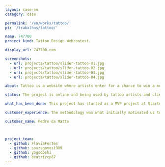 ```yaml
---
layout: case-en
category: case

permalink: '/en/works/tattoo/'
pt: '/trabalhos/tattoo/'

name: 747700
project_kind: Tattoo Design Webcontest.

display_url: 747700.com

screenshots:
  - url: projects/tattoo/slider-tattoo-01.jpg
  - url: projects/tattoo/slider-tattoo-02.jpg
  - url: projects/tattoo/slider-tattoo-03.jpg
  - url: projects/tattoo/slider-tattoo-04.jpg

about: Tattoo is a website where artists enter for a chance to win a money prize by send tattoo design proposals. The costumer publish the contest, interact with the artists and in the end of the process, choose the winner and download the design to take to a tattoo studio.

status: The project is online and being used by tattoo artists and clients.

what_has_been_done: This project has started as a MVP project at Startup:DEV, and then continued development on HE:Help. It's a good example of someone who launched his idea and chose to continue with us.

customer_experience: The methodology was what initially motivated us to develop our MVP with Helabs. They bring a competitive advantage and are committed to becoming the "thinking heads" of your project.

customer_name: Pedro da Matta



project_team:
  - github: FlaviaFortes
  - github: souzagomes1989
  - github: yogodoshi
  - github: beatrizcp87
---
```

